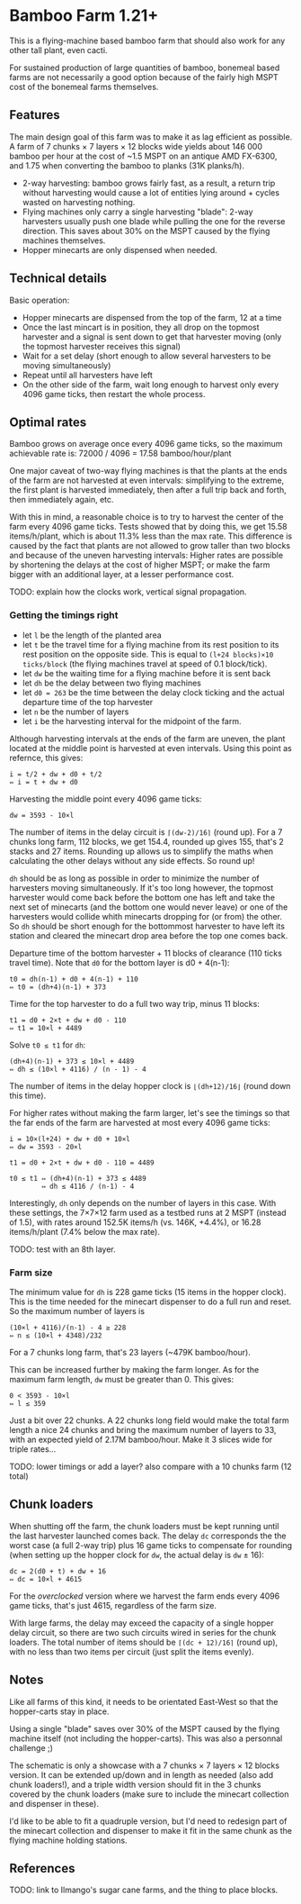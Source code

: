 # Bamboo Farm 1.21+

This is a flying-machine based bamboo farm that should also work for any other
tall plant, even cacti.

For sustained production of large quantities of bamboo, bonemeal based farms
are not necessarily a good option because of the fairly high MSPT cost of the
bonemeal farms themselves.

## Features

The main design goal of this farm was to make it as lag efficient as possible.
A farm of 7 chunks × 7 layers × 12 blocks wide yields about 146 000 bamboo per
hour at the cost of ~1.5 MSPT on an antique AMD FX-6300, and 1.75 when
converting the bamboo to planks (31K planks/h).

- 2-way harvesting: bamboo grows fairly fast, as a result, a return trip
  without harvesting would cause a lot of entities lying around + cycles wasted
  on harvesting nothing.
- Flying machines only carry a single harvesting "blade": 2-way harvesters
  usually push one blade while pulling the one for the reverse direction.
  This saves about 30% on the MSPT caused by the flying machines themselves.
- Hopper minecarts are only dispensed when needed.

## Technical details

Basic operation:

- Hopper minecarts are dispensed from the top of the farm, 12 at a time
- Once the last mincart is in position, they all drop on the topmost harvester
  and a signal is sent down to get that harvester moving (only the topmost
  harvester receives this signal)
- Wait for a set delay (short enough to allow several harvesters to be moving
  simultaneously)
- Repeat until all harvesters have left
- On the other side of the farm, wait long enough to harvest only every 4096
  game ticks, then restart the whole process.


## Optimal rates

Bamboo grows on average once every 4096 game ticks, so the maximum achievable
rate is: 72000 / 4096 = 17.58 bamboo/hour/plant

One major caveat of two-way flying machines is that the plants at the ends of
the farm are not harvested at even intervals: simplifying to the extreme, the
first plant is harvested immediately, then after a full trip back and forth,
then immediately again, etc.

With this in mind, a reasonable choice is to try to harvest the center of
the farm every 4096 game ticks. Tests showed that by doing this, we get 15.58
items/h/plant, which is about 11.3% less than the max rate. This difference is
caused by the fact that plants are not allowed to grow taller than two blocks
and because of the uneven harvesting intervals: Higher rates are possible by
shortening the delays at the cost of higher MSPT; or make the farm bigger with
an additional layer, at a lesser performance cost.

TODO: explain how the clocks work, vertical signal propagation.


### Getting the timings right

- let `l` be the length of the planted area
- let `t` be the travel time for a flying machine from its rest position to its
  rest position on the opposite side. This is equal to `(l+24 blocks)×10
  ticks/block` (the flying machines travel at speed of 0.1 block/tick).
- let `dw` be the waiting time for a flying machine before it is sent back
- let `dh` be the delay between two flying machines
- let `d0 = 263` be the time between the delay clock ticking and the actual
  departure time of the top harvester
- let `n` be the number of layers
- let `i` be the harvesting interval for the midpoint of the farm.

Although harvesting intervals at the ends of the farm are uneven, the plant
located at the middle point is harvested at even intervals. Using this point as
refernce, this gives: 

    i = t/2 + dw + d0 + t/2
    ⇔ i = t + dw + d0

Harvesting the middle point every 4096 game ticks:

    dw = 3593 - 10×l

The number of items in the delay circuit is `⌈(dw-2)/16⌉` (round up). For a 7
chunks long farm, 112 blocks, we get 154.4, rounded up gives 155, that's 2
stacks and 27 items. Rounding up allows us to simplify the maths when
calculating the other delays without any side effects. So round up!

`dh` should be as long as possible in order to minimize the number of harvesters
moving simultaneously. If it's too long however, the topmost harvester would
come back before the bottom one has left and take the next set of minecarts (and
the bottom one would never leave) or one of the harvesters would collide whith
minecarts dropping for (or from) the other. So `dh` should be short enough for
the bottommost harvester to have left its station and cleared the minecart drop
area before the top one comes back.

Departure time of the bottom harvester + 11 blocks of clearance (110 ticks travel
time). Note that `d0` for the bottom layer is d0 + 4(n-1):

    t0 = dh(n-1) + d0 + 4(n-1) + 110
    ⇔ t0 = (dh+4)(n-1) + 373

Time for the top harvester to do a full two way trip, minus 11 blocks:

    t1 = d0 + 2×t + dw + d0 - 110
    ⇔ t1 = 10×l + 4489

Solve `t0 ≤ t1` for `dh`:

    (dh+4)(n-1) + 373 ≤ 10×l + 4489
    ⇔ dh ≤ (10×l + 4116) / (n - 1) - 4

The number of items in the delay hopper clock is `⌊(dh+12)/16⌋` (round down this
time).

For higher rates without making the farm larger, let's see the timings so that
the far ends of the farm are harvested at most every 4096 game ticks:

    i = 10×(l+24) + dw + d0 + 10×l
    ⇔ dw = 3593 - 20×l

    t1 = d0 + 2×t + dw + d0 - 110 = 4489

    t0 ≤ t1 ⇔ (dh+4)(n-1) + 373 ≤ 4489
            ⇔ dh ≤ 4116 / (n-1) - 4

Interestingly, `dh` only depends on the number of layers in this case. With
these settings, the 7×7×12 farm used as a testbed runs at 2 MSPT (instead of
1.5), with rates around 152.5K items/h (vs. 146K, +4.4%), or 16.28 items/h/plant
(7.4% below the max rate).

TODO: test with an 8th layer.

### Farm size

The minimum value for `dh` is 228 game ticks (15 items in the hopper clock).
This is the time needed for the minecart dispenser to do a full run and reset.
So the maximum number of layers is

    (10×l + 4116)/(n-1) - 4 ≥ 228
    ⇔ n ≤ (10×l + 4348)/232
    
For a 7 chunks long farm, that's 23 layers (~479K bamboo/hour).

This can be increased further by making the farm longer. As for the maximum farm
length, `dw` must be greater than 0. This gives:

    0 < 3593 - 10×l
    ⇔ l ≤ 359

Just a bit over 22 chunks. A 22 chunks long field would make the total farm
length a nice 24 chunks and bring the maximum number of layers to 33, with an
expected yield of 2.17M bamboo/hour. Make it 3 slices wide for triple rates…

TODO: lower timings or add a layer? also compare with a 10 chunks farm (12 total)


## Chunk loaders

When shutting off the farm, the chunk loaders must be kept running until the
last harvester launched comes back. The delay `dc` corresponds the the worst
case (a full 2-way trip) plus 16 game ticks to compensate for rounding (when
setting up the hopper clock for `dw`, the actual delay is `dw` ± 16):

    dc = 2(d0 + t) + dw + 16
    ⇔ dc = 10×l + 4615

For the *overclocked* version where we harvest the farm ends every 4096 game
ticks, that's just 4615, regardless of the farm size.

With large farms, the delay may exceed the capacity of a single hopper delay
circuit, so there are two such circuits wired in series for the chunk loaders.
The total number of items should be `⌈(dc + 12)/16⌉` (round up), with no less
than two items per circuit (just split the items evenly).


## Notes

Like all farms of this kind, it needs to be orientated East-West so that the
hopper-carts stay in place.

Using a single "blade" saves over 30% of the MSPT caused by the flying machine
itself (not including the hopper-carts). This was also a personnal challenge ;)

The schematic is only a showcase with a 7 chunks × 7 layers × 12 blocks version.
It can be extended up/down and in length as needed (also add chunk loaders!),
and a triple width version should fit in the 3 chunks covered by the chunk
loaders (make sure to include the minecart collection and dispenser in these).

I'd like to be able to fit a quadruple version, but I'd need to redesign part
of the minecart collection and dispenser to make it fit in the same chunk as
the flying machine holding stations.


## References

TODO: link to Ilmango's sugar cane farms, and the thing to place blocks.
